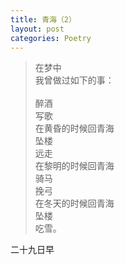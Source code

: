 ```yaml
---
title: 青海（2）
layout: post
categories: Poetry
---
```

>在梦中<br>我曾做过如下的事：<br><br> 醉酒<br>写歌<br>在黄昏的时候回青海<br>坠楼<br>远走<br>在黎明的时候回青海<br>骑马<br>挽弓<br>在冬天的时候回青海<br>坠楼<br>吃雪。

二十九日早